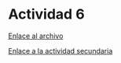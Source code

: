 # Actividad 6

[Enlace al archivo](Carta.xml)

[Enlace a la actividad secundaria](Actividad%20Secundaria/README.md)
